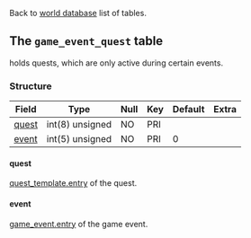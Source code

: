 Back to [world database](mangosdb_struct) list of tables.

## The `game_event_quest` table

holds quests, which are only active during certain events.

### Structure

| Field| Type| Null| Key| Default| Extra|
| ---|---| ---|--- |--- |--- |
|[quest](Quest_template#entry)|int(8) unsigned|NO|PRI|||
|[event](Game_event#entry)|int(5) unsigned|NO|PRI|0||

#### quest

[quest_template.entry](Quest_template#entry) of the quest.

#### event

[game_event.entry](Game_event#entry) of the game event.